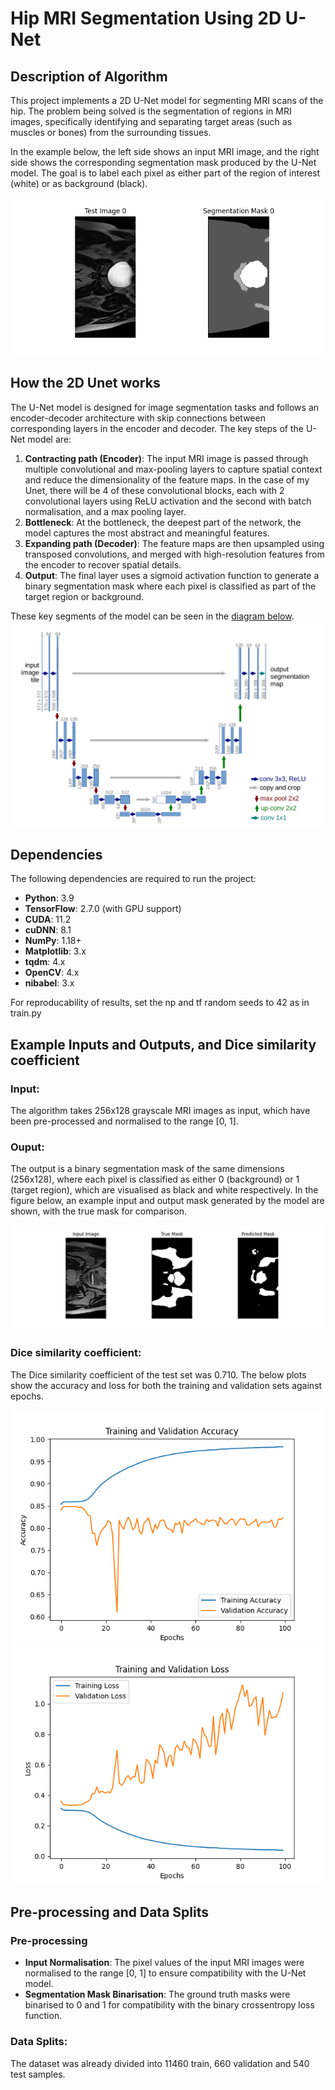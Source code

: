 # Hip MRI Segmentation Using 2D U-Net 
## Description of Algorithm
This project implements a 2D U-Net model for segmenting MRI scans of the hip. The problem being solved is the segmentation of regions in MRI images, specifically identifying and separating target areas (such as muscles or bones) from the surrounding tissues.

In the example below, the left side shows an input MRI image, and the right side shows the corresponding segmentation mask produced by the U-Net model. The goal is to label each pixel as either part of the region of interest (white) or as background (black).

![Input MRI Image](images/image_mask_0.png)

## How the 2D Unet works

The U-Net model is designed for image segmentation tasks and follows an encoder-decoder architecture with skip connections between corresponding layers in the encoder and decoder. The key steps of the U-Net model are:

1. **Contracting path (Encoder)**: The input MRI image is passed through multiple convolutional and max-pooling layers to capture spatial context and reduce the dimensionality of the feature maps. In the case of my Unet, there will be 4 of these convolutional blocks, each with 2 convolutional layers using ReLU activation and the second with batch normalisation, and a max pooling layer.
2. **Bottleneck**: At the bottleneck, the deepest part of the network, the model captures the most abstract and meaningful features.
3. **Expanding path (Decoder)**: The feature maps are then upsampled using transposed convolutions, and merged with high-resolution features from the encoder to recover spatial details.
4. **Output**: The final layer uses a sigmoid activation function to generate a binary segmentation mask where each pixel is classified as part of the target region or background.

These key segments of the model can be seen in the [diagram below](https://towardsdatascience.com/unet-line-by-line-explanation-9b191c76baf5).
![Unet-Architecture](images/unet_architecture.png)


## Dependencies 
The following dependencies are required to run the project:

- **Python**: 3.9
- **TensorFlow**: 2.7.0 (with GPU support)
- **CUDA**: 11.2
- **cuDNN**: 8.1
- **NumPy**: 1.18+
- **Matplotlib**: 3.x
- **tqdm**: 4.x
- **OpenCV**: 4.x 
- **nibabel**: 3.x 

For reproducability of results, set the np and tf random seeds to 42 as in train.py

## Example Inputs and Outputs, and Dice similarity coefficient
### Input:
The algorithm takes 256x128 grayscale MRI images as input, which have been pre-processed and normalised to the range [0, 1].
### Ouput:
The output is a binary segmentation mask of the same dimensions (256x128), where each pixel is classified as either 0 (background) or 1 (target region), which are visualised as black and white respectively.
In the figure below, an example input and output mask generated by the model are shown, with the true mask for comparison.


![Example output mask](images/test_image_prediction_comparison_100.png)

### Dice similarity coefficient:
The Dice similarity coefficient of the test set was 0.710.
The below plots show the accuracy and loss for both the training and validation sets against epochs.

![Accuracy vs Epoch](images/training_validation_accuracy.png)
![Loss vs Epoch](images/training_validation_loss.png)

## Pre-processing and Data Splits
### Pre-processing
- **Input Normalisation**: The pixel values of the input MRI images were normalised to the range [0, 1] to ensure compatibility with the U-Net model.
- **Segmentation Mask Binarisation**: The ground truth masks were binarised to 0 and 1 for compatibility with the binary crossentropy loss function.

### Data Splits:
The dataset was already divided into 11460 train, 660 validation and 540 test samples.
